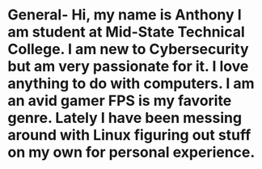 # General- Hi, my name is Anthony I am student at Mid-State Technical College. I am new to Cybersecurity but am very passionate for it. I love anything to do with computers. I am an avid gamer FPS is my favorite genre. Lately I have been messing around with Linux figuring out stuff on my own for personal experience.
